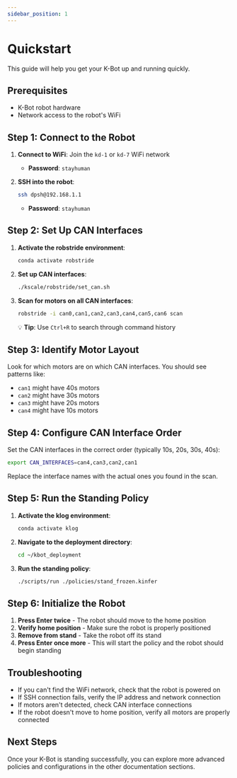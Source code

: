 ```yaml
---
sidebar_position: 1
---
```


# Quickstart

This guide will help you get your K-Bot up and running quickly.

## Prerequisites

- K-Bot robot hardware
- Network access to the robot's WiFi

## Step 1: Connect to the Robot

1. **Connect to WiFi**: Join the `kd-1` or `kd-7` WiFi network

   - **Password**: `stayhuman`

2. **SSH into the robot**:
   ```bash
   ssh dpsh@192.168.1.1
   ```
   - **Password**: `stayhuman`

## Step 2: Set Up CAN Interfaces

1. **Activate the robstride environment**:

   ```bash
   conda activate robstride
   ```

2. **Set up CAN interfaces**:

   ```bash
   ./kscale/robstride/set_can.sh
   ```

3. **Scan for motors on all CAN interfaces**:

   ```bash
   robstride -i can0,can1,can2,can3,can4,can5,can6 scan
   ```

   💡 **Tip**: Use `Ctrl+R` to search through command history

## Step 3: Identify Motor Layout

Look for which motors are on which CAN interfaces. You should see patterns like:

- `can1` might have 40s motors
- `can2` might have 30s motors
- `can3` might have 20s motors
- `can4` might have 10s motors

## Step 4: Configure CAN Interface Order

Set the CAN interfaces in the correct order (typically 10s, 20s, 30s, 40s):

```bash
export CAN_INTERFACES=can4,can3,can2,can1
```

Replace the interface names with the actual ones you found in the scan.

## Step 5: Run the Standing Policy

1. **Activate the klog environment**:

   ```bash
   conda activate klog
   ```

2. **Navigate to the deployment directory**:

   ```bash
   cd ~/kbot_deployment
   ```

3. **Run the standing policy**:
   ```bash
   ./scripts/run ./policies/stand_frozen.kinfer
   ```

## Step 6: Initialize the Robot

1. **Press Enter twice** - The robot should move to the home position
2. **Verify home position** - Make sure the robot is properly positioned
3. **Remove from stand** - Take the robot off its stand
4. **Press Enter once more** - This will start the policy and the robot should begin standing

## Troubleshooting

- If you can't find the WiFi network, check that the robot is powered on
- If SSH connection fails, verify the IP address and network connection
- If motors aren't detected, check CAN interface connections
- If the robot doesn't move to home position, verify all motors are properly connected

## Next Steps

Once your K-Bot is standing successfully, you can explore more advanced policies and configurations in the other documentation sections.
